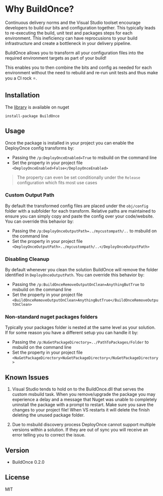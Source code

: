 # Why BuildOnce?

Continuous delivery norms and the Visual Studio toolset encourage developers to build our bits and configuration together.
This typically leads to re-executing the build, unit test and packages steps for each environment.
This ineficiency can have reprocusions to your build infrastructure and create a bottleneck in your delivery pipeline.  

BuildOnce allows you to transform all your configuration files into the required environment targets as part of your build!

This enables you to then combine the bits and config as needed for each environment without the need to rebuild and re-run unit tests and thus make you a CI rock :star:.

## Installation

The [library] is available on nuget 

`install-package BuildOnce`

## Usage

Once the package is installed in your project you can enable the DeployOnce config transforms by:

* Passing the `/p:DeployOnceEnabled=True` to msbuild on the command line
* Set the property in your project file `<DeployOnceEnabled>False</DeployOnceEnabled>`

> The property can even be set conditionally under the `Release` configuration which fits most use cases

### Custom Output Path

By default the transformed config files are placed under the `obj/config` folder with a subfolder for each transform. 
Relative paths are maintained to ensure you can simply copy and paste the config over your code/website.
You can override this behavior by:

* Passing the `/p:DeployOnceOutputPath=../mycustompath/..` to msbuild on the command line
* Set the property in your project file `<DeployOnceOutputPath>../mycustompath/..</DeployOnceOutputPath>`

### Disabling Cleanup

By default whenever you clean the solution BuildOnce will remove the folder identified in `DeployOnceOutputPath`.
You can override this behavior by:

* Passing the `/p:BuildOnceRemoveOutputOnClean=AnythingButTrue` to msbuild on the command line
* Set the property in your project file `<BuildOnceRemoveOutputOnClean>AnythingButTrue</BuildOnceRemoveOutputOnClean>`

### Non-standard nuget packages folders

Typically your packages folder is nested at the same level as your solution. 
If for some reason you have a different setup you can handle it by:

* Passing the `/p:NuGetPackageDirectory=../PathToPackages/Folder` to msbuild on the command line
* Set the property in your project file `<NuGetPackageDirectory>NuGetPackageDirectory</NuGetPackageDirectory>`

## Known Issues
1) Visual Studio tends to hold on to the BuildOnce.dll that serves the custom msbuild task. 
When you remove/upgrade the package you may experience a delay and a message that Nuget was unable to completely uninstall the package with a prompt to restart.
Make sure you save the changes to your project file! When VS restarts it will delete the finish deleting the unused package folder.

2) Due to msbuild discovery process DeployOnce cannot support multiple versions within a solution. 
If they are out of sync you will receive an error telling you to correct the issue.

## Version
* BuildOnce 0.2.0

## License
MIT

[library]:https://www.nuget.org/packages/BuildOnce/
